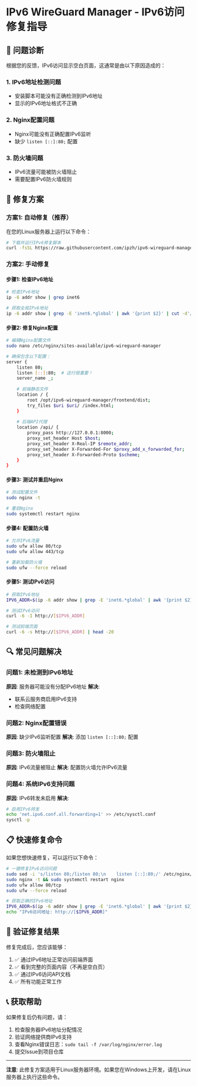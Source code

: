 # IPv6 WireGuard Manager - IPv6访问修复指导

## 🔧 问题诊断

根据您的反馈，IPv6访问显示空白页面，这通常是由以下原因造成的：

### 1. IPv6地址检测问题
- 安装脚本可能没有正确检测到IPv6地址
- 显示的IPv6地址格式不正确

### 2. Nginx配置问题
- Nginx可能没有正确配置IPv6监听
- 缺少 `listen [::]:80;` 配置

### 3. 防火墙问题
- IPv6流量可能被防火墙阻止
- 需要配置IPv6防火墙规则

## 🚀 修复方案

### 方案1: 自动修复（推荐）

在您的Linux服务器上运行以下命令：

```bash
# 下载并运行IPv6修复脚本
curl -fsSL https://raw.githubusercontent.com/ipzh/ipv6-wireguard-manager/main/fix-ipv6-access.sh | bash
```

### 方案2: 手动修复

#### 步骤1: 检查IPv6地址
```bash
# 检查IPv6地址
ip -6 addr show | grep inet6

# 获取全局IPv6地址
ip -6 addr show | grep -E 'inet6.*global' | awk '{print $2}' | cut -d'/' -f1 | head -1
```

#### 步骤2: 修复Nginx配置
```bash
# 编辑Nginx配置文件
sudo nano /etc/nginx/sites-available/ipv6-wireguard-manager

# 确保包含以下配置：
server {
    listen 80;
    listen [::]:80;  # 这行很重要！
    server_name _;
    
    # 前端静态文件
    location / {
        root /opt/ipv6-wireguard-manager/frontend/dist;
        try_files $uri $uri/ /index.html;
    }
    
    # 后端API代理
    location /api/ {
        proxy_pass http://127.0.0.1:8000;
        proxy_set_header Host $host;
        proxy_set_header X-Real-IP $remote_addr;
        proxy_set_header X-Forwarded-For $proxy_add_x_forwarded_for;
        proxy_set_header X-Forwarded-Proto $scheme;
    }
}
```

#### 步骤3: 测试并重启Nginx
```bash
# 测试配置文件
sudo nginx -t

# 重启Nginx
sudo systemctl restart nginx
```

#### 步骤4: 配置防火墙
```bash
# 允许IPv6流量
sudo ufw allow 80/tcp
sudo ufw allow 443/tcp

# 重新加载防火墙
sudo ufw --force reload
```

#### 步骤5: 测试IPv6访问
```bash
# 获取IPv6地址
IPV6_ADDR=$(ip -6 addr show | grep -E 'inet6.*global' | awk '{print $2}' | cut -d'/' -f1 | head -1)

# 测试IPv6访问
curl -6 -I http://[$IPV6_ADDR]

# 测试前端页面
curl -6 -s http://[$IPV6_ADDR] | head -20
```

## 🔍 常见问题解决

### 问题1: 未检测到IPv6地址
**原因**: 服务器可能没有分配IPv6地址
**解决**: 
- 联系云服务商启用IPv6支持
- 检查网络配置

### 问题2: Nginx配置错误
**原因**: 缺少IPv6监听配置
**解决**: 添加 `listen [::]:80;` 配置

### 问题3: 防火墙阻止
**原因**: IPv6流量被阻止
**解决**: 配置防火墙允许IPv6流量

### 问题4: 系统IPv6支持问题
**原因**: IPv6转发未启用
**解决**: 
```bash
# 启用IPv6转发
echo 'net.ipv6.conf.all.forwarding=1' >> /etc/sysctl.conf
sysctl -p
```

## 📋 快速修复命令

如果您想快速修复，可以运行以下命令：

```bash
# 一键修复IPv6访问问题
sudo sed -i 's/listen 80;/listen 80;\n    listen [::]:80;/' /etc/nginx/sites-available/ipv6-wireguard-manager
sudo nginx -t && sudo systemctl restart nginx
sudo ufw allow 80/tcp
sudo ufw --force reload

# 获取正确的IPv6地址
IPV6_ADDR=$(ip -6 addr show | grep -E 'inet6.*global' | awk '{print $2}' | cut -d'/' -f1 | head -1)
echo "IPv6访问地址: http://[$IPV6_ADDR]"
```

## 🎯 验证修复结果

修复完成后，您应该能够：

1. ✅ 通过IPv6地址正常访问前端界面
2. ✅ 看到完整的页面内容（不再是空白页）
3. ✅ 通过IPv6访问API文档
4. ✅ 所有功能正常工作

## 📞 获取帮助

如果修复后仍有问题，请：

1. 检查服务器IPv6地址分配情况
2. 验证网络提供商IPv6支持
3. 查看Nginx错误日志：`sudo tail -f /var/log/nginx/error.log`
4. 提交Issue到项目仓库

---

**注意**: 此修复方案适用于Linux服务器环境。如果您在Windows上开发，请在Linux服务器上执行这些命令。
